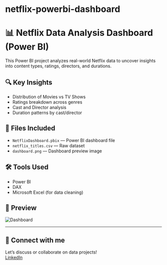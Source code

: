 # netflix-powerbi-dashboard

# 📊 Netflix Data Analysis Dashboard (Power BI)

This Power BI project analyzes real-world Netflix data to uncover insights into content types, ratings, directors, and durations.

## 🔍 Key Insights
- Distribution of Movies vs TV Shows
- Ratings breakdown across genres
- Cast and Director analysis
- Duration patterns by cast/director

## 📁 Files Included
- `NetflixDashboard.pbix` — Power BI dashboard file
- `netflix_titles.csv` — Raw dataset
- `dashboard.png` — Dashboard preview image

## 🛠 Tools Used
- Power BI
- DAX
- Microsoft Excel (for data cleaning)

## 📸 Preview
![Dashboard](dashboard.png)

---

## 🔗 Connect with me
Let’s discuss or collaborate on data projects!  
[LinkedIn](https://www.linkedin.com/in/your-profile/)
